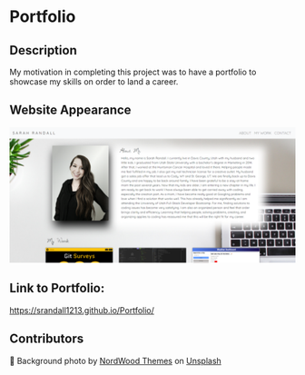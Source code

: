 # Portfolio

## Description

 My motivation in completing this project was to have a portfolio to showcase my skills on order to land a career.  

## Website Appearance

![Portfolio Screenshot](./assets/images/screenshot.png)

## Link to Portfolio: 
https://srandall1213.github.io/Portfolio/

## Contributors

📸 Background photo by <a href="https://unsplash.com/@nordwood?utm_source=unsplash&utm_medium=referral&utm_content=creditCopyText">NordWood Themes</a> on <a href="https://unsplash.com/s/photos/technology?utm_source=unsplash&utm_medium=referral&utm_content=creditCopyText">Unsplash</a>
  
  